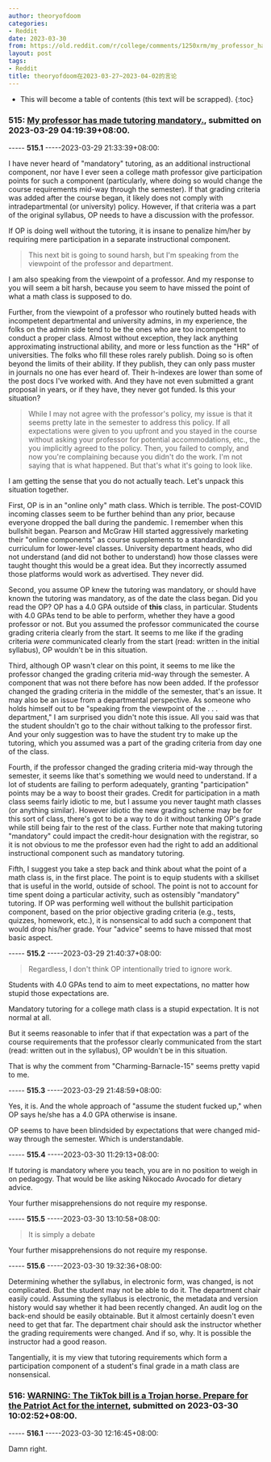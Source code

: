 ```yaml
---
author: theoryofdoom
categories:
- Reddit
date: 2023-03-30
from: https://old.reddit.com/r/college/comments/1250xrm/my_professor_has_made_tutoring_mandatory/
layout: post
tags:
- Reddit
title: theoryofdoom在2023-03-27~2023-04-02的言论
---
```


* This will become a table of contents (this text will be scrapped).
{:toc}

### 515: [My professor has made tutoring mandatory.](https://old.reddit.com/r/college/comments/1250xrm/my_professor_has_made_tutoring_mandatory/), submitted on 2023-03-29 04:19:39+08:00.

----- __515.1__ -----2023-03-29 21:33:39+08:00:

I have never heard of "mandatory" tutoring, as an additional instructional component, nor have I ever seen a college math professor give participation points for such a component (particularly, where doing so would change the course requirements mid-way through the semester).  If that grading criteria was added after the course began, it likely does not comply with intradepartmental (or university) policy.  However, if that criteria was a part of the original syllabus, OP needs to have a discussion with the professor.

If OP is doing well without the tutoring, it is insane to penalize him/her by requiring mere participation in a separate instructional component.  

> This next bit is going to sound harsh, but I'm speaking from the viewpoint of the professor and department. 

I am also speaking from the viewpoint of a professor.  And my response to you will seem a bit harsh, because you seem to have missed the point of what a math class is supposed to do.  

Further, from the viewpoint of a professor who routinely butted heads with incompetent departmental and university admins, in my experience, the folks on the admin side tend to be the ones who are too incompetent to conduct a proper class.  Almost without exception, they lack anything approximating instructional ability, and more or less function as the "HR" of universities.  The folks who fill these roles rarely publish.  Doing so is often beyond the limits of their ability.  If they publish, they can only pass muster in journals no one has ever heard of.  Their h-indexes are lower than some of the post docs I've worked with. And they have not even submitted a grant proposal in years, or if they have, they never got funded.  Is this your situation?  

> While I may not agree with the professor's policy, my issue is that it seems pretty late in the semester to address this policy. If all expectations were given to you upfront and you stayed in the course without asking your professor for potential accommodations, etc., the you implicitly agreed to the policy. Then, you failed to comply, and now you're complaining because you didn't do the work. I'm not saying that is what happened. But that's what it's going to look like.

I am getting the sense that you do not actually teach.  Let's unpack this situation together.

First, OP is in an "online only" math class.  Which is terrible.  The post-COVID incoming classes seem to be further behind than any prior, because everyone dropped the ball during the pandemic.  I remember when this bullshit began.  Pearson and McGraw Hill started aggressively marketing their "online components" as course supplements to a standardized curriculum for lower-level classes.  University department heads, who did not understand (and did not bother to understand) how those classes were taught thought this would be a great idea.  But they incorrectly assumed those platforms would work as advertised.  They never did. 

Second, you assume OP knew the tutoring was mandatory, or should have known the tutoring was mandatory, as of the date the class began.  Did you read the OP?  OP has a 4.0 GPA outside of **this** class, in particular.  Students with 4.0 GPAs tend to be able to perform, whether they have a good professor or not.  But you assumed the professor communicated the course grading criteria clearly from the start.  It seems to me like if the grading criteria *were* communicated clearly from the start (read: written in the initial syllabus), OP wouldn't be in this situation.

Third, although OP wasn't clear on this point, it seems to me like the professor changed the grading criteria mid-way through the semester.  A component that was not there before has now been added.  If the professor changed the grading criteria in the middle of the semester, that's an issue.  It may also be an issue from a departmental perspective.  As someone who holds himself out to be "speaking from the viewpoint of the . . . department," I am surprised you didn't note this issue.  All you said was that the student shouldn't go to the chair without talking to the professor first.  And your only suggestion was to have the student try to make up the tutoring, which you assumed was a part of the grading criteria from day one of the class.  

Fourth, if the professor changed the grading criteria mid-way through the semester, it seems like that's something we would need to understand.  If a lot of students are failing to perform adequately, granting "participation" points may be a way to boost their grades.  Credit for participation in a math class seems fairly idiotic to me, but I assume you never taught math classes (or anything similar).  However idiotic the new grading scheme may be for this sort of class, there's got to be a way to do it without tanking OP's grade while still being fair to the rest of the class.  Further note that making tutoring "mandatory" could impact the credit-hour designation with the registrar, so it is not obvious to me the professor even had the right to add an additional instructional component such as mandatory tutoring.  

Fifth, I suggest you take a step back and think about what the point of a math class is, in the first place.  The point is to equip students with a skillset that is useful in the world, outside of school.  The point is not to account for time spent doing a particular activity, such as ostensibly "mandatory" tutoring.  If OP was performing well without the bullshit participation component, based on the prior objective grading criteria (e.g., tests, quizzes, homework, etc.), it is nonsensical to add such a component that would drop his/her grade.  Your "advice" seems to have missed that most basic aspect.

----- __515.2__ -----2023-03-29 21:40:37+08:00:

> Regardless, I don't think OP intentionally tried to ignore work.

Students with 4.0 GPAs tend to aim to meet expectations, no matter how stupid those expectations are.  

Mandatory tutoring for a college math class is a stupid expectation.  It is not normal at all. 

But it seems reasonable to infer that if that expectation was a part of the course requirements that the professor clearly communicated from the start (read: written out in the syllabus), OP wouldn't be in this situation.

That is why the comment from "Charming-Barnacle-15" seems pretty vapid to me.

----- __515.3__ -----2023-03-29 21:48:59+08:00:

Yes, it is. And the whole approach of "assume the student fucked up," when OP says he/she has a 4.0 GPA otherwise is insane.  

OP seems to have been blindsided by expectations that were changed mid-way through the semester.  Which is understandable.

----- __515.4__ -----2023-03-30 11:29:13+08:00:

If tutoring is mandatory where you teach, you are in no position to weigh in on pedagogy.  That would be like asking Nikocado Avocado for dietary advice. 

Your further misapprehensions do not require my response.

----- __515.5__ -----2023-03-30 13:10:58+08:00:

> It is simply a debate 

Your further misapprehensions do not require my response.

----- __515.6__ -----2023-03-30 19:32:36+08:00:

Determining whether the syllabus, in electronic form, was changed, is not complicated.  But the student may not be able to do it.  The department chair easily could. Assuming the syllabus is electronic, the metadata and version history would say whether it had been recently changed.  An audit log on the back-end should be easily obtainable. But it almost certainly doesn't even need to get that far.  The department chair should ask the instructor whether the grading requirements were changed.  And if so, why.  It is possible the instructor had a good reason.  

Tangentially, it is my view that tutoring requirements which form a participation component of a student's final grade in a math class are nonsensical.

### 516: [WARNING: The TikTok bill is a Trojan horse. Prepare for the Patriot Act for the internet](https://old.reddit.com/r/FreeSpeech/comments/126841p/warning_the_tiktok_bill_is_a_trojan_horse_prepare/), submitted on 2023-03-30 10:02:52+08:00.

----- __516.1__ -----2023-03-30 12:16:45+08:00:

Damn right.

